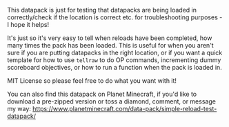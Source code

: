 This datapack is just for testing that datapacks are being loaded in correctly/check if the location is correct etc. for troubleshooting purposes - I hope it helps!

It's just so it's very easy to tell when reloads have been completed, how many times the pack has been loaded. This is useful for when you aren't sure if you are putting datapacks in the right location, or if you want a quick template for how to use `tellraw` to do OP commands, incrementing dummy scoreboard objectives, or how to run a function when the pack is loaded in. 

MIT License so please feel free to do what you want with it!

You can also find this datapack on Planet Minecraft, if you'd like to download a pre-zipped version or toss a diamond, comment, or message my way: https://www.planetminecraft.com/data-pack/simple-reload-test-datapack/
